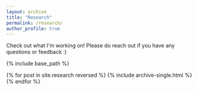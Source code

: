 ```yaml
---
layout: archive
title: "Research"
permalink: /research/
author_profile: true
---
```


Check out what I'm working on! Please do reach out if you have any questions or feedback :)

{% include base_path %}

{% for post in site.research reversed %}
  {% include archive-single.html %}
{% endfor %}

